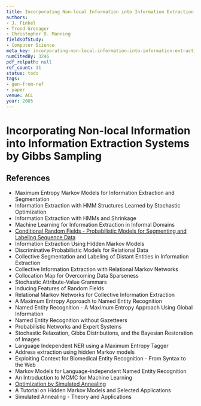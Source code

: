 ```yaml
---
title: Incorporating Non-local Information into Information Extraction Systems by Gibbs Sampling
authors:
- J. Finkel
- Trond Grenager
- Christopher D. Manning
fieldsOfStudy:
- Computer Science
meta_key: incorporating-non-local-information-into-information-extraction-systems-by-gibbs-sampling
numCitedBy: 3246
pdf_relpath: null
ref_count: 31
status: todo
tags:
- gen-from-ref
- paper
venue: ACL
year: 2005
---
```


# Incorporating Non-local Information into Information Extraction Systems by Gibbs Sampling

## References

- Maximum Entropy Markov Models for Information Extraction and Segmentation
- Information Extraction with HMM Structures Learned by Stochastic Optimization
- Information Extraction with HMMs and Shrinkage
- Machine Learning for Information Extraction in Informal Domains
- [Conditional Random Fields - Probabilistic Models for Segmenting and Labeling Sequence Data](./conditional-random-fields-probabilistic-models-for-segmenting-and-labeling-sequence-data.md)
- Information Extraction Using Hidden Markov Models
- Discriminative Probabilistic Models for Relational Data
- Collective Segmentation and Labeling of Distant Entities in Information Extraction
- Collective Information Extraction with Relational Markov Networks
- Collocation Map for Overcoming Data Sparseness
- Stochastic Attribute-Value Grammars
- Inducing Features of Random Fields
- Relational Markov Networks for Collective Information Extraction
- A Maximum Entropy Approach to Named Entity Recognition
- Named Entity Recognition - A Maximum Entropy Approach Using Global Information
- Named Entity Recognition without Gazetteers
- Probabilistic Networks and Expert Systems
- Stochastic Relaxation, Gibbs Distributions, and the Bayesian Restoration of Images
- Language Independent NER using a Maximum Entropy Tagger
- Address extraction using hidden Markov models
- Exploiting Context for Biomedical Entity Recognition - From Syntax to the Web
- Markov Models for Language-independent Named Entity Recognition
- An Introduction to MCMC for Machine Learning
- [Optimization by Simulated Annealing](./optimization-by-simulated-annealing.md)
- A Tutorial on Hidden Markov Models and Selected Applications
- Simulated Annealing - Theory and Applications
